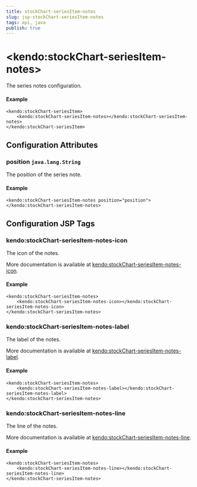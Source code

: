 ```yaml
---
title: stockChart-seriesItem-notes
slug: jsp-stockChart-seriesItem-notes
tags: api, java
publish: true
---
```


# \<kendo:stockChart-seriesItem-notes\>

The series notes configuration.

#### Example
    <kendo:stockChart-seriesItem>
        <kendo:stockChart-seriesItem-notes></kendo:stockChart-seriesItem-notes>
    </kendo:stockChart-seriesItem>

## Configuration Attributes

### position `java.lang.String`

The position of the series note.

#### Example
    <kendo:stockChart-seriesItem-notes position="position">
    </kendo:stockChart-seriesItem-notes>


##  Configuration JSP Tags

### kendo:stockChart-seriesItem-notes-icon

The icon of the notes.

More documentation is available at [kendo:stockChart-seriesItem-notes-icon](/kendo-ui/api/wrappers/jsp/stockchart/seriesitem-notes-icon).

#### Example

    <kendo:stockChart-seriesItem-notes>
        <kendo:stockChart-seriesItem-notes-icon></kendo:stockChart-seriesItem-notes-icon>
    </kendo:stockChart-seriesItem-notes>

### kendo:stockChart-seriesItem-notes-label

The label of the notes.

More documentation is available at [kendo:stockChart-seriesItem-notes-label](/kendo-ui/api/wrappers/jsp/stockchart/seriesitem-notes-label).

#### Example

    <kendo:stockChart-seriesItem-notes>
        <kendo:stockChart-seriesItem-notes-label></kendo:stockChart-seriesItem-notes-label>
    </kendo:stockChart-seriesItem-notes>

### kendo:stockChart-seriesItem-notes-line

The line of the notes.

More documentation is available at [kendo:stockChart-seriesItem-notes-line](/kendo-ui/api/wrappers/jsp/stockchart/seriesitem-notes-line).

#### Example

    <kendo:stockChart-seriesItem-notes>
        <kendo:stockChart-seriesItem-notes-line></kendo:stockChart-seriesItem-notes-line>
    </kendo:stockChart-seriesItem-notes>

